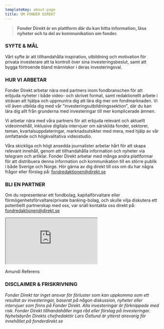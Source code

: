 ```yaml
---
templateKey: about-page
title: OM FONDER DIREKT
---
```

> **Fonder Direkt är en plattform där du kan hitta information, läsa nyheter och ta del av kommunikation om fonder.**

### SYFTE & MÅL

Vårt syfte är att tillhandahålla inspiration, utbildning och motivation för privata investerare att ta kontroll över sina investeringsbeslut, samt att bygga förtroende bland människor i deras investeringsval.

### HUR VI ARBETAR

Fonder Direkt arbetar nära med partners inom fondbranschen för att erbjuda nyheter i både video- och skrivet format, samt redaktionellt arbete i strävan att hjälpa och uppmuntra dig att lära dig mer om fondmarknaden. Vi vill även utbilda dig med vår "investeringsutbildningssektion", där du kan lära dig allt från grunderna med investeringar till mer komplicerade ämnen.

Vi arbetar nära med våra partners för att erbjuda relevant och aktuellt videoinnehåll, inklusive digitala intervjuer om särskilda fonder, sektorer, teman, kvartalsuppdateringar, marknadsutsikter med mera, med hjälp av vår omfattande och högkvalitativa videostudio.

Våra skickliga och högt ansedda journalister arbetar hårt för att skapa relevant innehåll, genom att tillhandahålla information och nyheter via telegram och artiklar.
Fonder Direkt arbetar med många andra plattformar för att distribuera denna information och kommunikation till en större publik i både Sverige och Norge.
Hör gärna av dig direkt till oss om du har några frågor eller förslag på: <a href='mailto&#58;fo&#110;dr%&#54;5d&#97;%&#54;Btio&#110;en&#64;di%7&#50;ek%7&#52;&#37;2Es%6&#53;'>&#102;&#111;n&#100;re&#100;akt&#105;o&#110;&#101;n&#64;direkt&#46;&#115;e</a>

### BLI EN PARTNER

Om du representerar ett fondbolag, kapitalförvaltare eller förmögenhetsförvaltare/private banking-bolag, och skulle vilja diskutera ett potentiellt partnerskap med oss, var snäll kontakta oss direkt på: <a href='mailto&#58;fo&#110;dr%&#54;5d&#97;%&#54;Btio&#110;en&#64;di%7&#50;ek%7&#52;&#37;2Es%6&#53;'>&#102;&#111;n&#100;re&#100;akt&#105;o&#110;&#101;n&#64;direkt&#46;&#115;e</a>

<div class="embed-responsive embed-responsive-16by9"><iframe class="embed-responsive-item mb-3" src="https://www.youtube.com/embed/zz6C0pahNxU?rel=0" allowfullscreen></iframe></div>

<span class="image-caption">Amundi Referens</span>

### DISCLAIMER & FRISKRIVNING

_Fonder Direkt tar inget ansvar för förluster som kan uppkomma som ett resultat av investeringar, baserat på någon diskussion, nyheter eller intervjuer som finns på Fonder Direkt. Alla investeringar är förknippade med risk. Fonder Direkt tillhandahåller inga råd eller förslag på investeringar. Nyhetsbyrån Direkts chefredaktör Lars Östlund är ytterst ansvarig för innehållet på fonderdirekt.se_
